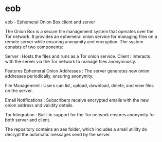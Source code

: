 # eob
eob - Ephemeral Onion Box client and server

The Onion Box is a secure file management system that operates over the Tor network. It provides an ephemeral onion service for managing files on a remote server while ensuring anonymity and encryption. The system consists of two components:

Server : Hosts the files and runs as a Tor onion service.
Client : Interacts with the server via the Tor network to manage files anonymously.

Features
Ephemeral Onion Addresses : The server generates new onion addresses periodically, ensuring anonymity.  

File Management : Users can list, upload, download, delete, and view files on the server.  

Email Notifications : Subscribers receive encrypted emails with the new onion address and validity details.  

Tor Integration : Built-in support for the Tor network ensures anonymity for both server and client.

The repository contains an aes folder, which includes a small utililty do decrypt the automatic messages send by the server.

